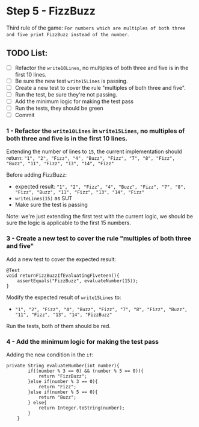 # Step 5 - FizzBuzz

Third rule of the game: `For numbers which are multiples of both three and five print FizzBuzz instead of the number`.

## TODO List:
- [ ] Refactor the `write10Lines`, no multiples of both three and five is in the first 10 lines.
- [ ] Be sure the new test `write15Lines` is passing.
- [ ] Create a new test to cover the rule "multiples of both three and five".
- [ ] Run the test, be sure they're not passing.
- [ ] Add the minimum logic for making the test pass
- [ ] Run the tests, they should be green
- [ ] Commit

### 1 - Refactor the `write10Lines` in `write15Lines`, no multiples of both three and five is in the first 10 lines.

Extending the number of lines to `15`, the current implementation should return: `"1", "2", "Fizz", "4", "Buzz", "Fizz", "7", "8", "Fizz", "Buzz", "11", "Fizz", "13", "14", "Fizz"`

Before adding FizzBuzz:
- expected result: `"1", "2", "Fizz", "4", "Buzz", "Fizz", "7", "8", "Fizz", "Buzz", "11", "Fizz", "13", "14", "Fizz"`
- `writeLines(15)` as SUT
- Make sure the test is passing 

Note: we're just extending the first test with the current logic, we should be sure the logic is applicable to the first 15 numbers.

### 3 - Create a new test to cover the rule "multiples of both three and five"

Add a new test to cover the expected result:
```
@Test
void returnFizzBuzzIfEvaluatingFiveteen(){
    assertEquals("FizzBuzz", evaluateNumber(15));
}
```

Modify the expected result of `write15Lines` to:
- `"1", "2", "Fizz", "4", "Buzz", "Fizz", "7", "8", "Fizz", "Buzz", "11", "Fizz", "13", "14", "FizzBuzz"`

Run the tests, both of them should be red.

### 4 - Add the minimum logic for making the test pass

Adding the new condition in the `if`:
```
private String evaluateNumber(int number){
        if((number % 3 == 0) && (number % 5 == 0)){
            return "FizzBuzz";
        }else if(number % 3 == 0){
            return "Fizz";
        }else if(number % 5 == 0){
            return "Buzz";
        } else{
            return Integer.toString(number);
        }
    }
```



